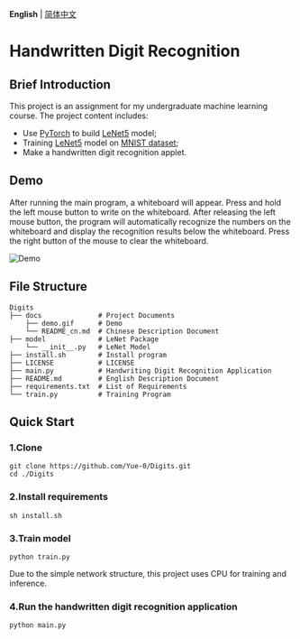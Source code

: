 __English__ | [简体中文](docs/README_cn.md)

# Handwritten Digit Recognition

## Brief Introduction

This project is an assignment for my undergraduate machine learning course. 
The project content includes:

[LeNet5]: https://ieeexplore.ieee.org/document/726791 "LeNet5"

* Use [PyTorch](https://pytorch.org/) to build [LeNet5] model;
* Training [LeNet5] model on [MNIST dataset](https://yann.lecun.com/exdb/mnist/);
* Make a handwritten digit recognition applet.

## Demo

After running the main program, a whiteboard will appear. 
Press and hold the left mouse button to write on the whiteboard. 
After releasing the left mouse button, the program will automatically 
recognize the numbers on the whiteboard and display the recognition results 
below the whiteboard. Press the right button of the mouse to clear the whiteboard.

![Demo](docs/demo.gif)

## File Structure

```
Digits
├── docs              # Project Documents
    ├── demo.gif      # Demo
    └── README_cn.md  # Chinese Description Document
├── model             # LeNet Package
    └── __init__.py   # LeNet Model
├── install.sh        # Install program
├── LICENSE           # LICENSE
├── main.py           # Handwriting Digit Recognition Application
├── README.md         # English Description Document
├── requirements.txt  # List of Requirements
└── train.py          # Training Program
```

## Quick Start

### 1.Clone

```shell
git clone https://github.com/Yue-0/Digits.git
cd ./Digits
```

### 2.Install requirements

```shell
sh install.sh
```

### 3.Train model

```shell
python train.py
```

Due to the simple network structure, 
this project uses CPU for training and inference.

### 4.Run the handwritten digit recognition application

```shell
python main.py
```
